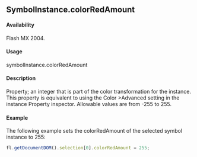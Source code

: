 ## SymbolInstance.colorRedAmount

#### Availability

Flash MX 2004.

#### Usage

symbolInstance.colorRedAmount

#### Description

Property; an integer that is part of the color transformation for the instance. This property is equivalent to using the Color >Advanced setting in the instance Property inspector. Allowable values are from -255 to 255.

#### Example

The following example sets the colorRedAmount of the selected symbol instance to 255:

```javascript
fl.getDocumentDOM().selection[0].colorRedAmount = 255;
```
